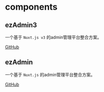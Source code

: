 <!--
 * @Author: NMTuan
 * @Email: NMTuan@qq.com
 * @Date: 2023-01-04 19:13:51
 * @LastEditTime: 2023-01-04 19:14:12
 * @LastEditors: NMTuan
 * @Description:
 * @FilePath: \muyi.dev\docs\components\index.md
-->

# components

## ezAdmin3

一个基于 `Nuxt.js v3` 的admin管理平台整合方案。

[GitHub](https://github.com/NMTuan/ezAdmin3)

## ezAdmin

一个基于 `Nuxt.js` 的admin管理平台整合方案。

[GitHub](https://github.com/NMTuan/ezAdmin)
